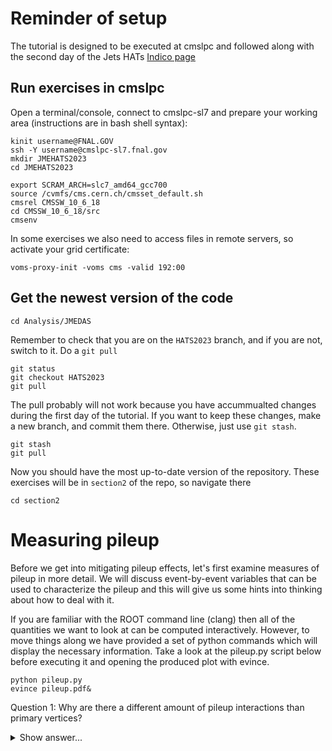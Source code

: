 # Reminder of setup

The tutorial is designed to be executed at cmslpc and followed along with the second day of the Jets HATs [Indico page](https://indico.cern.ch/event/1311545/)

## Run exercises in cmslpc

Open a terminal/console, connect to cmslpc-sl7 and prepare your working area (instructions are in bash shell syntax):

```
kinit username@FNAL.GOV
ssh -Y username@cmslpc-sl7.fnal.gov
mkdir JMEHATS2023
cd JMEHATS2023

export SCRAM_ARCH=slc7_amd64_gcc700
source /cvmfs/cms.cern.ch/cmsset_default.sh
cmsrel CMSSW_10_6_18
cd CMSSW_10_6_18/src
cmsenv
```

In some exercises we also need to access files in remote servers, so activate your grid certificate:
```
voms-proxy-init -voms cms -valid 192:00
```

## Get the newest version of the code

```
cd Analysis/JMEDAS
```

Remember to check that you are on the `HATS2023` branch, and if you are not, switch to it. Do a `git pull`

```
git status
git checkout HATS2023
git pull
```

The pull probably will not work because you have accummualted changes during the first day of the tutorial. If you want to keep these changes, make a new branch, and commit them there. Otherwise, just use `git stash`.

```
git stash
git pull
```

Now you should have the most up-to-date version of the repository. These exercises will be in `section2` of the repo, so navigate there

```
cd section2
```

# Measuring pileup

Before we get into mitigating pileup effects, let's first examine measures of pileup in more detail. We will discuss event-by-event variables that can be used to characterize the pileup and this will give us some hints into thinking about how to deal with it.

If you are familiar with the ROOT command line (clang) then all of the quantities we want to look at can be computed interactively. However, to move things along we have provided a set of python commands which will display the necessary information. Take a look at the pileup.py script below before executing it and opening the produced plot with evince.

```
python pileup.py
evince pileup.pdf&
```

Question 1: Why are there a different amount of pileup interactions than primary vertices?

<details>
<summary>Show answer...</summary>
There is a vertex finding efficiency, which in Run I was about 72%. This means that $N_{PV}\simeq0.72{\cdot}N_{PU}$
</details>
